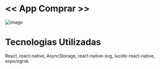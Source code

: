 # << App Comprar >> 

![image](https://github.com/user-attachments/assets/33002a07-f7ba-4318-a5c4-4eac485b5a04)

# Tecnologias Utilizadas
React, react-native, AsyncStorage, react-native-svg, lucide-react-native, expo/ngrok


